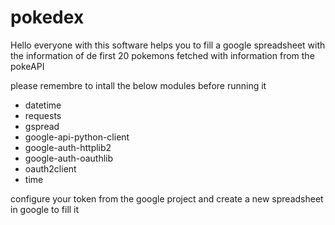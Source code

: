 # pokedex
Hello everyone with this software helps you to fill a google spreadsheet with the information of de first 20 pokemons fetched with information from the pokeAPI

please remembre to intall the below modules before running it 

- datetime
- requests
- gspread
- google-api-python-client
- google-auth-httplib2
- google-auth-oauthlib
- oauth2client
- time

configure your token from the google project and create a new spreadsheet in google to fill it  
